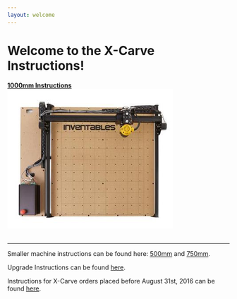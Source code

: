 ```yaml
---
layout: welcome
---
```

<div class="container container--welcome">
  <h1>Welcome to the X-Carve Instructions!</h1>
  <div class="row row--machinesize">
    <a class="col-md-6" href="/1000mm/">
      <span><b>1000mm Instructions</b></span>
      <br>
       <img src= "/assets/xc-1000.png">
    </a>
  </div>
  <br> 
  <hr>
  <p class="link-2015">Smaller machine instructions can be found here: <a href="/500mm/">500mm</a> and <a href="/750mm/">750mm</a>.</p>
  <p class="link-2015">Upgrade Instructions can be found <a href="/upgrade/step1/">here</a>.</p>
  <p class="link-2015">Instructions for X-Carve orders placed before August 31st, 2016 can be found <a href="/xcarve2015/">here</a>.</p>
</div>
